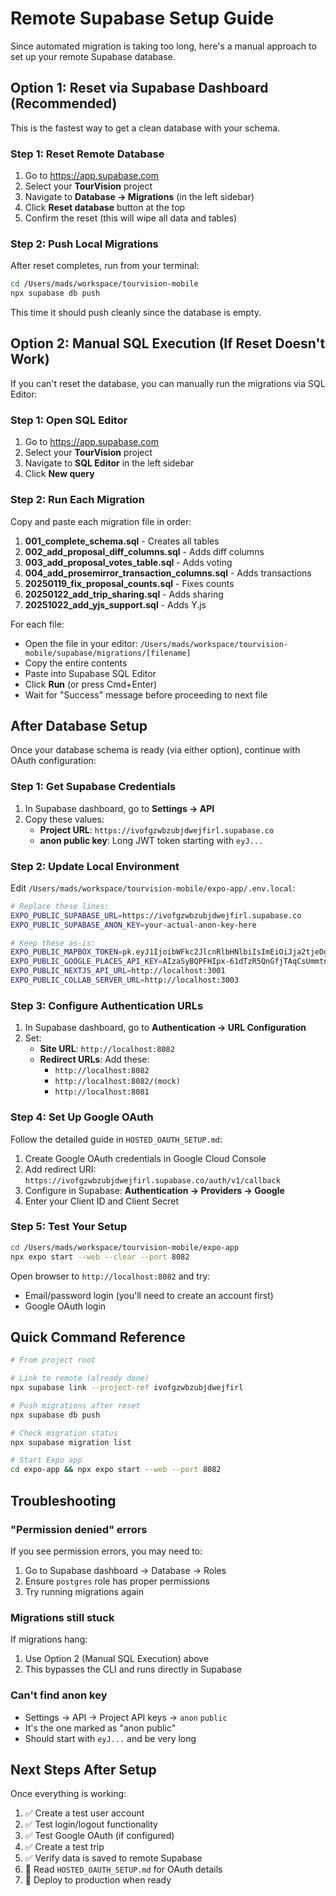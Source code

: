 # Remote Supabase Setup Guide

Since automated migration is taking too long, here's a manual approach to set up your remote Supabase database.

## Option 1: Reset via Supabase Dashboard (Recommended)

This is the fastest way to get a clean database with your schema.

### Step 1: Reset Remote Database

1. Go to https://app.supabase.com
2. Select your **TourVision** project
3. Navigate to **Database → Migrations** (in the left sidebar)
4. Click **Reset database** button at the top
5. Confirm the reset (this will wipe all data and tables)

### Step 2: Push Local Migrations

After reset completes, run from your terminal:

```bash
cd /Users/mads/workspace/tourvision-mobile
npx supabase db push
```

This time it should push cleanly since the database is empty.

## Option 2: Manual SQL Execution (If Reset Doesn't Work)

If you can't reset the database, you can manually run the migrations via SQL Editor:

### Step 1: Open SQL Editor

1. Go to https://app.supabase.com
2. Select your **TourVision** project
3. Navigate to **SQL Editor** in the left sidebar
4. Click **New query**

### Step 2: Run Each Migration

Copy and paste each migration file in order:

1. **001_complete_schema.sql** - Creates all tables
2. **002_add_proposal_diff_columns.sql** - Adds diff columns
3. **003_add_proposal_votes_table.sql** - Adds voting
4. **004_add_prosemirror_transaction_columns.sql** - Adds transactions
5. **20250119_fix_proposal_counts.sql** - Fixes counts
6. **20250122_add_trip_sharing.sql** - Adds sharing
7. **20251022_add_yjs_support.sql** - Adds Y.js

For each file:
- Open the file in your editor: `/Users/mads/workspace/tourvision-mobile/supabase/migrations/[filename]`
- Copy the entire contents
- Paste into Supabase SQL Editor
- Click **Run** (or press Cmd+Enter)
- Wait for "Success" message before proceeding to next file

## After Database Setup

Once your database schema is ready (via either option), continue with OAuth configuration:

### Step 1: Get Supabase Credentials

1. In Supabase dashboard, go to **Settings → API**
2. Copy these values:
   - **Project URL**: `https://ivofgzwbzubjdwejfirl.supabase.co`
   - **anon public key**: Long JWT token starting with `eyJ...`

### Step 2: Update Local Environment

Edit `/Users/mads/workspace/tourvision-mobile/expo-app/.env.local`:

```bash
# Replace these lines:
EXPO_PUBLIC_SUPABASE_URL=https://ivofgzwbzubjdwejfirl.supabase.co
EXPO_PUBLIC_SUPABASE_ANON_KEY=your-actual-anon-key-here

# Keep these as-is:
EXPO_PUBLIC_MAPBOX_TOKEN=pk.eyJ1IjoibWFkc2JlcnRlbHNlbiIsImEiOiJja2tjeDgxZWYwNHU5MnhtaTVndWRmeHpzIn0.Zs-SFtuSE9I1XAG-TG2fsw
EXPO_PUBLIC_GOOGLE_PLACES_API_KEY=AIzaSyBQPFHIpx-61dTzR5QnGfjTAqCsUmmtnoA
EXPO_PUBLIC_NEXTJS_API_URL=http://localhost:3001
EXPO_PUBLIC_COLLAB_SERVER_URL=http://localhost:3003
```

### Step 3: Configure Authentication URLs

1. In Supabase dashboard, go to **Authentication → URL Configuration**
2. Set:
   - **Site URL**: `http://localhost:8082`
   - **Redirect URLs**: Add these:
     - `http://localhost:8082`
     - `http://localhost:8082/(mock)`
     - `http://localhost:8081`

### Step 4: Set Up Google OAuth

Follow the detailed guide in `HOSTED_OAUTH_SETUP.md`:

1. Create Google OAuth credentials in Google Cloud Console
2. Add redirect URI: `https://ivofgzwbzubjdwejfirl.supabase.co/auth/v1/callback`
3. Configure in Supabase: **Authentication → Providers → Google**
4. Enter your Client ID and Client Secret

### Step 5: Test Your Setup

```bash
cd /Users/mads/workspace/tourvision-mobile/expo-app
npx expo start --web --clear --port 8082
```

Open browser to `http://localhost:8082` and try:
- Email/password login (you'll need to create an account first)
- Google OAuth login

## Quick Command Reference

```bash
# From project root

# Link to remote (already done)
npx supabase link --project-ref ivofgzwbzubjdwejfirl

# Push migrations after reset
npx supabase db push

# Check migration status
npx supabase migration list

# Start Expo app
cd expo-app && npx expo start --web --port 8082
```

## Troubleshooting

### "Permission denied" errors

If you see permission errors, you may need to:
1. Go to Supabase dashboard → Database → Roles
2. Ensure `postgres` role has proper permissions
3. Try running migrations again

### Migrations still stuck

If migrations hang:
1. Use Option 2 (Manual SQL Execution) above
2. This bypasses the CLI and runs directly in Supabase

### Can't find anon key

- Settings → API → Project API keys → `anon` `public`
- It's the one marked as "anon public"
- Should start with `eyJ...` and be very long

## Next Steps After Setup

Once everything is working:

1. ✅ Create a test user account
2. ✅ Test login/logout functionality
3. ✅ Test Google OAuth (if configured)
4. ✅ Create a test trip
5. ✅ Verify data is saved to remote Supabase
6. 📖 Read `HOSTED_OAUTH_SETUP.md` for OAuth details
7. 🚀 Deploy to production when ready
